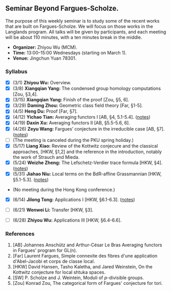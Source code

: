 ## Seminar Beyond Fargues-Scholze.

The purpose of this weekly seminar is to study some of the recent works that are built on Fargues-Scholze. We will focus on those works in the Langlands program. All talks will be given by participants, and each meeting will be about 110 minutes, with a ten minutes break in the middle.

- **Organizer:** Zhiyou Wu (MCM).
- **Time:** 13:00–15:00 Wednesdays (starting on March 1).
- **Venue:** Jingchun Yuan 78301.


### Syllabus

- [x] (3/1) **Zhiyou Wu:** Overview. 
- [x] (3/8) **Xiangqian Yang:** The condensed group homology computations [Zou, §3,4].
- [x] (3/15) **Xiangqian Yang:** Finish of the proof [Zou, §5, 6].
- [x] (3/29) **Daming Zhou:** Geometric class field theory [Far, §1-5].
- [x] (4/5) **Heng Du:** Proof [Far, §7].
- [x] (4/12) **Yichao Tian:** Averaging functors I [AB, §4, 5.1-5.4]. ([notes](0412.pdf))
- [x] (4/19) **Daxin Xu:** Averaging functors II [AB, §5.5-5.6, 6].
- [x] (4/26) **Zeyu Wang:** Fargues’ conjecture in the irreducible case [AB, §7]. ([notes](././0426.pdf))
- [ ] (The meeting is canceled during the PKU spring holiday.)
- [x] (5/17) **Liang Xiao:** Review of the Kottwitz conjecure and the classical approaches, [HKW, §1,2] and the reference in the introduction, notably the work of Strauch and Mieda.
- [x] (5/24) **Weizhe Zheng:** The Lefschetz-Verdier trace formula [HKW, §4]. ([notes](././0524.pdf))
- [x] (5/31) **Jiahao Niu:** Local terms on the BdR-affine Grassmannian [HKW, §5.1-5.3]. ([notes](././0531.pdf))
- (No meeting during the Hong Kong conference.)
- [x] (6/14) **Jilong Tong:** Applications I [HKW, §6.1-6.3]. ([notes](././0614.pdf))
- [ ] (6/21) **Wenwei Li:** Transfer [HKW, §3].
- [ ] (6/28) **Zhiyou Wu:** Applications III [HKW, §6.4-6.6].




### References
1. [AB] Johannes Anschütz and Arthur-César Le Bras Averaging functors in Fargues' program for GL(n).
2. [Far] Laurent Fargues, Simple connexite des fibres d'une application d'Abel-Jacobi et corps de classe local.
3. [HKW] David Hansen, Tasho Kaletha, and Jared Weinstein, On the Kottwitz conjecture for local shtuka spaces.
4. [SW] P. Scholze and J. Weintein, Moduli of _p_-divisible groups.
5. [Zou] Konrad Zou, The categorical form of Fargues' conjecture for tori.

